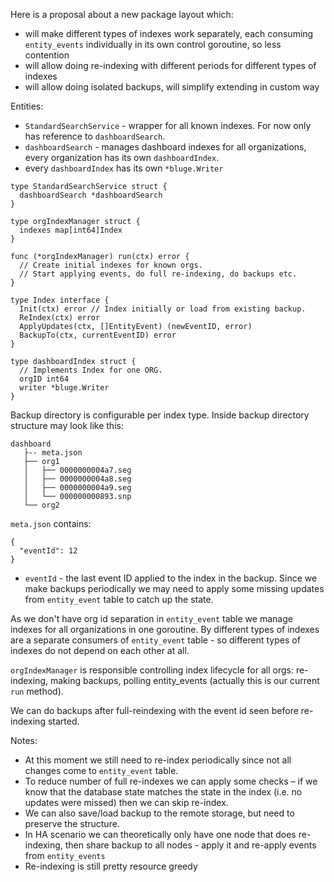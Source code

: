 Here is a proposal about a new package layout which:

* will make different types of indexes work separately, each consuming `entity_events` individually in its own control goroutine, so less contention
* will allow doing re-indexing with different periods for different types of indexes
* will allow doing isolated backups, will simplify extending in custom way

Entities:

* `StandardSearchService` - wrapper for all known indexes. For now only has reference to `dashboardSearch`.
* `dashboardSearch` - manages dashboard indexes for all organizations, every organization has its own `dashboardIndex`.
* every `dashboardIndex` has its own `*bluge.Writer`

```
type StandardSearchService struct {
  dashboardSearch *dashboardSearch
}

type orgIndexManager struct {
  indexes map[int64]Index
}

func (*orgIndexManager) run(ctx) error {
  // Create initial indexes for known orgs.
  // Start applying events, do full re-indexing, do backups etc.
}

type Index interface {
  Init(ctx) error // Index initially or load from existing backup.
  ReIndex(ctx) error
  ApplyUpdates(ctx, []EntityEvent) (newEventID, error)
  BackupTo(ctx, currentEventID) error
}

type dashboardIndex struct {
  // Implements Index for one ORG.
  orgID int64
  writer *bluge.Writer
}
```

Backup directory is configurable per index type. Inside backup directory structure may look like this:

```
dashboard
   ├-- meta.json
   ├── org1
   │   ├── 0000000004a7.seg
   │   ├── 0000000004a8.seg
   │   ├── 0000000004a9.seg
   │   └── 000000000893.snp
   └── org2
```

`meta.json` contains:

```
{
  "eventId": 12
}
```

* `eventId` - the last event ID applied to the index in the backup. Since we make backups periodically we may need to apply some missing updates from `entity_event` table to catch up the state.

As we don't have org id separation in `entity_event` table we manage indexes for all organizations in one goroutine. By different types of indexes are a separate consumers of `entity_event` table - so different types of indexes do not depend on each other at all.

`orgIndexManager` is responsible controlling index lifecycle for all orgs: re-indexing, making backups, polling entity_events (actually this is our current `run` method).

We can do backups after full-reindexing with the event id seen before re-indexing started.

Notes:

* At this moment we still need to re-index periodically since not all changes come to `entity_event` table.
* To reduce number of full re-indexes we can apply some checks – if we know that the database state matches the state in the index (i.e. no updates were missed) then we can skip re-index.
* We can also save/load backup to the remote storage, but need to preserve the structure.
* In HA scenario we can theoretically only have one node that does re-indexing, then share backup to all nodes - apply it and re-apply events from `entity_events`
* Re-indexing is still pretty resource greedy
